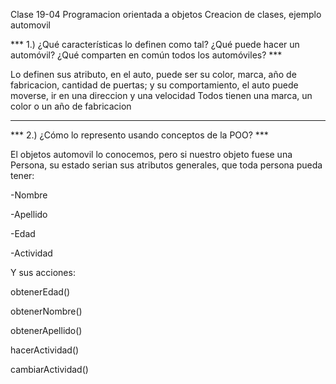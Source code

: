 Clase 19-04
Programacion orientada a objetos
Creacion de clases, ejemplo automovil

*** 1.) ¿Qué características lo definen como tal? ¿Qué puede hacer un automóvil? ¿Qué comparten en común todos los automóviles? ***

Lo definen sus atributo, en el auto, puede ser su color, marca, año de fabricacion, cantidad de puertas; y su comportamiento, el auto puede moverse, ir en una direccion y una velocidad
Todos tienen una marca, un color o un año de fabricacion

*********
*** 2.) ¿Cómo lo represento usando conceptos de la POO? ***

El objetos automovil lo conocemos, pero si nuestro objeto fuese una Persona, su estado serian 
sus atributos generales, que toda persona pueda tener:

-Nombre

-Apellido

-Edad

-Actividad

Y sus acciones:

obtenerEdad()

obtenerNombre()

obtenerApellido()

hacerActividad()

cambiarActividad()


